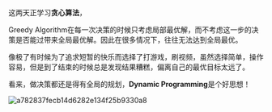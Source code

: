 这两天正学习**贪心算法**，

Greedy Algorithm在每一次决策的时候只考虑局部最优解，而不考虑这一步的决策是否能过带来全局最优解。因此在很多情况下，往往无法达到全局最优。


像极了有时候为了追求短暂的快乐而选择了打游戏，刷视频，虽然选择简单，操作容易，但是到了结束的时候总是发现结果糟糕，偏离自己的最优目标太远了。

看来，做决策都还是得有全局的规划，**Dynamic Programming**是个好思想！

![a782837fecb14d6282e134f25b9330a8](https://github.com/MaxGYX/Road2Next/assets/158791943/a8f56514-abfc-420a-92f6-20c7a4b9665a)
